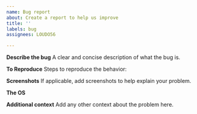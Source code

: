 ```yaml
---
name: Bug report
about: Create a report to help us improve
title: ''
labels: bug
assignees: LOUDO56

---
```


**Describe the bug**
A clear and concise description of what the bug is.

**To Reproduce**
Steps to reproduce the behavior:

**Screenshots**
If applicable, add screenshots to help explain your problem.

**The OS**

**Additional context**
Add any other context about the problem here.
